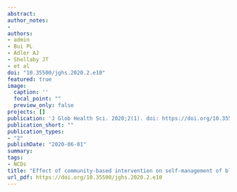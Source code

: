 ```yaml
---
abstract:
author_notes:
- 
authors:
- admin
- Bui PL
- Adler AJ
- Shellaby JT
- et al
doi: "10.35500/jghs.2020.2.e10"
featured: true
image:
  caption: ''
  focal_point: ""
  preview_only: false
projects: []
publication: 'J Glob Health Sci. 2020;2(1). doi: https://doi.org/10.35500/jghs.2020.2.e10'
publication_short: ""
publication_types:
- "2"
publishDate: "2020-06-01"
summary: 
tags:
- NCDs
title: "Effect of community-based intervention on self-management of blood pressure among hypertensive adults: findings from the Communities for Healthy Hearts Quasi-experimental Study in Vietnam"
url_pdf: https://doi.org/10.35500/jghs.2020.2.e10 
---
```

